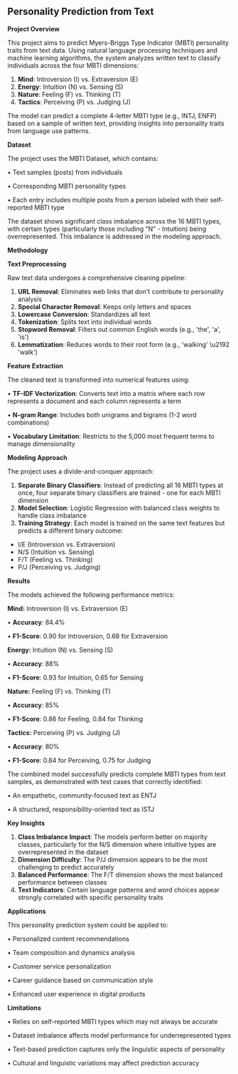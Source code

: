 **Personality Prediction from Text**
-
**Project Overview**

This project aims to predict Myers-Briggs Type Indicator (MBTI) personality traits from text data. Using natural language processing techniques and machine learning algorithms, the system analyzes written text to classify individuals across the four MBTI dimensions:

1. **Mind**: Introversion (I) vs. Extraversion (E)
2. **Energy**: Intuition (N) vs. Sensing (S)
3. **Nature**: Feeling (F) vs. Thinking (T)
4. **Tactics**: Perceiving (P) vs. Judging (J)


The model can predict a complete 4-letter MBTI type (e.g., INTJ, ENFP) based on a sample of written text, providing insights into personality traits from language use patterns.


**Dataset**

The project uses the MBTI Dataset, which contains:

• Text samples (posts) from individuals

• Corresponding MBTI personality types

• Each entry includes multiple posts from a person labeled with their self-reported MBTI type


The dataset shows significant class imbalance across the 16 MBTI types, with certain types (particularly those including "N" - Intuition) being overrepresented. This imbalance is addressed in the modeling approach.


**Methodology**

**Text Preprocessing**

Raw text data undergoes a comprehensive cleaning pipeline:

1. **URL Removal**: Eliminates web links that don't contribute to personality analysis
2. **Special Character Removal**: Keeps only letters and spaces
3. **Lowercase Conversion**: Standardizes all text
4. **Tokenization**: Splits text into individual words
5. **Stopword Removal**: Filters out common English words (e.g., 'the', 'a', 'is')
6. **Lemmatization**: Reduces words to their root form (e.g., 'walking' \u2192 'walk')


**Feature Extraction**

The cleaned text is transformed into numerical features using:

• **TF-IDF Vectorization**: Converts text into a matrix where each row represents a document and each column represents a term

• **N-gram Range**: Includes both unigrams and bigrams (1-2 word combinations)

• **Vocabulary Limitation**: Restricts to the 5,000 most frequent terms to manage dimensionality


**Modeling Approach**

The project uses a divide-and-conquer approach:

1. **Separate Binary Classifiers**: Instead of predicting all 16 MBTI types at once, four separate binary classifiers are trained - one for each MBTI dimension
2. **Model Selection**: Logistic Regression with balanced class weights to handle class imbalance
3. **Training Strategy**: Each model is trained on the same text features but predicts a different binary outcome:
- I/E (Introversion vs. Extraversion)
- N/S (Intuition vs. Sensing)
- F/T (Feeling vs. Thinking)
- P/J (Perceiving vs. Judging)


**Results**

The models achieved the following performance metrics:


**Mind:** Introversion (I) vs. Extraversion (E)

• **Accuracy**: 84.4%

• **F1-Score**: 0.90 for Introversion, 0.68 for Extraversion


**Energy:** Intuition (N) vs. Sensing (S)

• **Accuracy**: 88%

• **F1-Score**: 0.93 for Intuition, 0.65 for Sensing


**Nature:** Feeling (F) vs. Thinking (T)

• **Accuracy**: 85%

• **F1-Score**: 0.86 for Feeling, 0.84 for Thinking


**Tactics:** Perceiving (P) vs. Judging (J)

• **Accuracy**: 80%

• **F1-Score**: 0.84 for Perceiving, 0.75 for Judging


The combined model successfully predicts complete MBTI types from text samples, as demonstrated with test cases that correctly identified:

• An empathetic, community-focused text as ENTJ

• A structured, responsibility-oriented text as ISTJ


**Key Insights**
1. **Class Imbalance Impact**: The models perform better on majority classes, particularly for the N/S dimension where intuitive types are overrepresented in the dataset
2. **Dimension Difficulty**: The P/J dimension appears to be the most challenging to predict accurately
3. **Balanced Performance**: The F/T dimension shows the most balanced performance between classes
4. **Text Indicators**: Certain language patterns and word choices appear strongly correlated with specific personality traits


**Applications**

This personality prediction system could be applied to:

• Personalized content recommendations

• Team composition and dynamics analysis

• Customer service personalization

• Career guidance based on communication style

• Enhanced user experience in digital products


**Limitations**

• Relies on self-reported MBTI types which may not always be accurate

• Dataset imbalance affects model performance for underrepresented types

• Text-based prediction captures only the linguistic aspects of personality

• Cultural and linguistic variations may affect prediction accuracy
